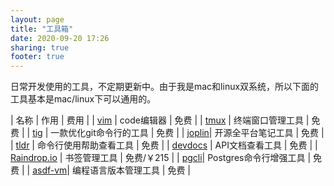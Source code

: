```yaml
---
layout: page
title: "工具箱"
date: 2020-09-20 17:26
sharing: true
footer: true
---
```


日常开发使用的工具，不定期更新中。由于我是mac和linux双系统，所以下面的工具基本是mac/linux下可以通用的。

| 名称 | 作用 | 费用 |
| [vim](https://www.vim.org/) | code编辑器 | 免费 |
| [tmux](http://tmux.github.io/) | 终端窗口管理工具 | 免费 |
| [tig](https://jonas.github.io/tig/) | 一款优化git命令行的工具 | 免费 |
| [joplin](https://joplinapp.org/)| 开源全平台笔记工具 | 免费 |
| [tldr](https://github.com/tldr-pages/tldr) | 命令行使用帮助查看工具 | 免费 |
| [devdocs](https://devdocs.io/) | API文档查看工具 | 免费 |
| [Raindrop.io](https://raindrop.io/) | 书签管理工具 | 免费/￥215 |
| [pgcli](https://www.pgcli.com/)| Postgres命令行增强工具 | 免费 |
| [asdf-vm](https://github.com/asdf-vm/asdf)| 编程语言版本管理工具 | 免费 |
